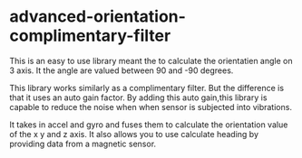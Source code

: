 # advanced-orientation-complimentary-filter
This is an easy to use library meant the to calculate the orientatien angle on 3 axis.
It the angle are valued between 90 and -90 degrees.


This library works similarly as a complimentary filter. But the difference is that it uses an auto gain factor.
By adding this auto gain,this library is capable to reduce the noise when when sensor is subjected into vibrations.


It takes in accel and gyro and fuses them to calculate the orientation value of the x y and z axis. 
It also allows you to use calculate heading by providing data from a magnetic sensor.





